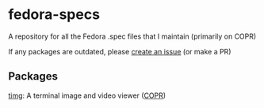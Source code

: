 # fedora-specs
A repository for all the Fedora .spec files that I maintain (primarily on COPR)

If any packages are outdated, please [create an issue](https://github.com/ErrorNoInternet/fedora-specs/issues/new) (or make a PR)

## Packages
[timg](https://github.com/hzeller/timg): A terminal image and video viewer ([COPR](https://copr.fedorainfracloud.org/coprs/errornointernet/timg))
